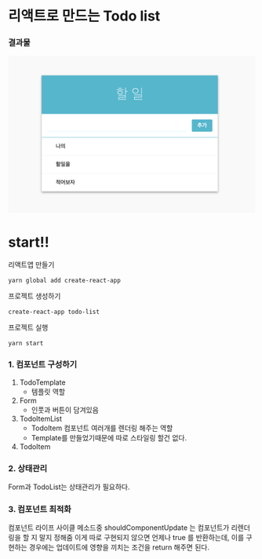 # 리액트로 만드는 Todo list 

### 결과물 

![demo](./demo.png)

# start!!

리액트앱 만들기
```
yarn global add create-react-app
```

프로젝트 생성하기
```
create-react-app todo-list
```

프로젝트 실행
```
yarn start
```

### 1. 컴포넌트 구성하기

1. TodoTemplate
    - 템플릿 역할 
2. Form
    - 인풋과 버튼이 담겨있음
3. TodoItemList
    - TodoItem 컴포넌트 여러개를 렌더링 해주는 역할
    - Template를 만들었기때문에 따로 스타일링 할건 없다. 
4. TodoItem

### 2. 상태관리

Form과 TodoList는 상태관리가 필요하다.

### 3. 컴포넌트 최적화

컴포넌트 라이프 사이클 메소드중 shouldComponentUpdate 는 컴포넌트가 리렌더링을 할 지 말지 정해줌
이게 따로 구현되지 않으면 언제나 true 를 반환하는데, 이를 구현하는 경우에는 업데이트에 영향을 끼치는 조건을 return 해주면 된다.
